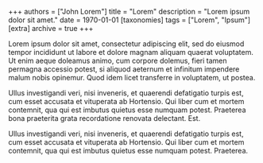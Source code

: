 +++
authors = ["John Lorem"]
title = "Lorem"
description = "Lorem ipsum dolor sit amet."
date = 1970-01-01
[taxonomies]
tags = ["Lorem", "Ipsum"]
[extra]
archive = true
+++

Lorem ipsum dolor sit amet, consectetur adipiscing elit, sed do eiusmod tempor incididunt ut labore et dolore magnam aliquam quaerat voluptatem. Ut enim aeque doleamus animo, cum corpore dolemus, fieri tamen permagna accessio potest, si aliquod aeternum et infinitum impendere malum nobis opinemur. Quod idem licet transferre in voluptatem, ut postea.

Ullus investigandi veri, nisi inveneris, et quaerendi defatigatio turpis est, cum esset accusata et vituperata ab Hortensio. Qui liber cum et mortem contemnit, qua qui est imbutus quietus esse numquam potest. Praeterea bona praeterita grata recordatione renovata delectant. Est.

Ullus investigandi veri, nisi inveneris, et quaerendi defatigatio turpis est, cum esset accusata et vituperata ab Hortensio. Qui liber cum et mortem contemnit, qua qui est imbutus quietus esse numquam potest. Praeterea.
